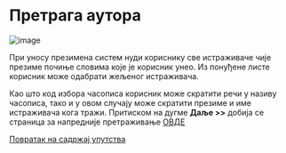 # Претрага аутора 

 ![image](https://user-images.githubusercontent.com/29538544/148262044-1ad4ce63-410b-44b5-9ff8-ea000889997a.png)

При уносу презимена систем нуди кориснику све истраживаче чије презиме почиње словима које је корисник унео. Из понуђене листе корисник може одабрати жељеног истраживача. 

Као што код избора часописа корисник може скратити речи у називу часописа, тако и у овом случају може скратити презиме и име истраживача кога тражи.
Притиском на дугме **Даље >>** дoбиja сe стрaницa зa напреднијe претраживање [ОВДЕ](faziPretragaAutoraDodavanje.md)

[Повратак на садржај упутства](../../uputstvo.md#садржај)
